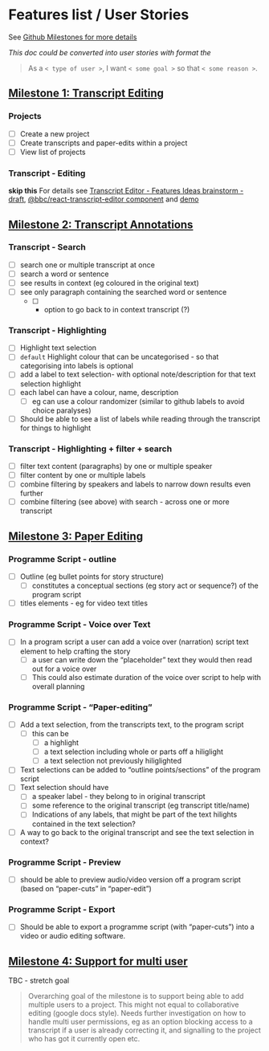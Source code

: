# Features list / User Stories

See [Github Milestones for more details](https://github.com/bbc/digital-paper-edit/milestones)

_This doc could be converted into user stories with format the_

> As a `< type of user >`, I want `< some goal >` so that `< some reason >`.

<!-- **_TODO_**: convert  this list into user stories with format  \
As a < type of user >, I want < some goal > so that < some reason >.

Grouped into Epics.

With acceptance criteria.

+give it a number id

**_TODO_**: Also considering using job to be done instead of user stories [https://jtbd.info/replacing-the-user-story-with-the-job-story-af7cdee10c27](https://jtbd.info/replacing-the-user-story-with-the-job-story-af7cdee10c27) -->

## [Milestone 1: Transcript Editing](https://github.com/bbc/digital-paper-edit/milestone/3)

### Projects

- [ ] Create a new project
- [ ] Create transcripts and paper-edits within a project
- [ ] View list of projects

### Transcript - Editing

**skip this** For details see [Transcript Editor - Features Ideas brainstorm - draft](https://paper.dropbox.com/doc/RTCnJXv8pi9Ux36KTS30U), [ @bbc/react-transcript-editor component](https://github.com/bbc/react-transcript-editor) and [demo](https://bbc.github.io/react-transcript-editor/iframe.html?id=transcripteditor--default)

## [Milestone 2: Transcript Annotations](https://github.com/bbc/digital-paper-edit/milestone/4)

### Transcript - Search

- [ ] search one or multiple transcript at once
- [ ] search a word or sentence
- [ ] see results in context (eg coloured in the original text)
- [ ] see only paragraph containing the searched word or sentence
  - [ ] - option to go back to in context transcript (?)

### Transcript - Highlighting

- [ ] Highlight text selection
- [ ] `default` Highlight colour that can be uncategorised - so that categorising into labels is optional
- [ ] add a label to text selection- with optional note/description for that text selection highlight
- [ ] each label can have a colour, name, description
  - [ ] eg can use a colour randomizer (similar to github labels to avoid choice paralyses)
- [ ] Should be able to see a list of labels while reading through the transcript for things to highlight

### Transcript - Highlighting + filter + search

- [ ] filter text content (paragraphs) by one or multiple speaker
- [ ] filter content by one or multiple labels
- [ ] combine filtering by speakers and labels to narrow down results even further
- [ ] combine filtering (see above) with search - across one or more transcript

## [Milestone 3: Paper Editing](https://github.com/bbc/digital-paper-edit/milestone/5)

### Programme Script - outline

- [ ] Outline (eg bullet points for story structure)
  - [ ] constitutes a conceptual sections (eg story act or sequence?) of the program script
- [ ] titles elements - eg for video text titles

### Programme Script - Voice over Text

- [ ] In a program script a user can add a voice over (narration) script text element to help crafting the story
  - [ ] a user can write down the “placeholder” text they would then read out for a voice over
  - [ ] This could also estimate duration of the voice over script to help with overall planning

### Programme Script - “Paper-editing”

- [ ] Add a text selection, from the transcripts text, to the program script
  - [ ] this can be
    - [ ] a highlight
    - [ ] a text selection including whole or parts off a hiliglight
    - [ ] a text selection not previously hiliglighted
- [ ] Text selections can be added to “outline points/sections” of the program script
- [ ] Text selection should have
  - [ ] a speaker label - they belong to in original transcript
  - [ ] some reference to the original transcript (eg transcript title/name)
  - [ ] Indications of any labels, that might be part of the text hilights contained in the text selection?
- [ ] A way to go back to the original transcript and see the text selection in context?

### Programme Script - Preview

- [ ] should be able to preview audio/video version off a program script (based on “paper-cuts” in “paper-edit”)

### Programme Script - Export

- [ ] Should be able to export a programme script (with “paper-cuts”) into a video or audio editing software.

## [Milestone 4: Support for multi user](https://github.com/bbc/digital-paper-edit/milestone/6)

TBC - stretch goal

> Overarching goal of the milestone is to support being able to add multiple users to a project. This might not equal to collaborative editing (google docs style). Needs further investigation on how to handle multi user permissions, eg as an option blocking access to a transcript if a user is already correcting it, and signalling to the project who has got it currently open etc.
